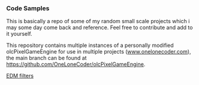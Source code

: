 ### Code Samples

This is basically a repo of some of my random small scale projects which i may some day come back and reference. Feel free to contribute and add to it yourself.

This repository contains multiple instances of a personally modified olcPixelGameEngine for use in multiple projects (www.onelonecoder.com), the main branch can be found at https://github.com/OneLoneCoder/olcPixelGameEngine. 



<a href="https://href.li/?https://www.taguti.net/collections/filters" rel="dofollow !important;">EDM filters</a>
